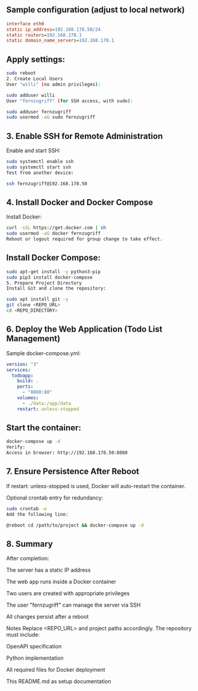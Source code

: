 
## Sample configuration (adjust to local network)

```ini
interface eth0
static ip_address=192.168.178.50/24
static routers=192.168.178.1
static domain_name_servers=192.168.178.1
```
## Apply settings:

```bash
sudo reboot
2. Create Local Users
User "willi" (no admin privileges):
```
```bash
sudo adduser willi
User "fernzugriff" (for SSH access, with sudo):
```
```bash
sudo adduser fernzugriff
sudo usermod -aG sudo fernzugriff
```
## 3. Enable SSH for Remote Administration
Enable and start SSH:

```bash
sudo systemctl enable ssh
sudo systemctl start ssh
Test from another device:
```
```bash
ssh fernzugriff@192.168.178.50
```
## 4. Install Docker and Docker Compose
Install Docker:
```bash
curl -sSL https://get.docker.com | sh
sudo usermod -aG docker fernzugriff
Reboot or logout required for group change to take effect.
```
## Install Docker Compose:
```bash
sudo apt-get install -y python3-pip
sudo pip3 install docker-compose
5. Prepare Project Directory
Install Git and clone the repository:
```
```bash
sudo apt install git -y
git clone <REPO_URL>
cd <REPO_DIRECTORY>
```
## 6. Deploy the Web Application (Todo List Management)
Sample docker-compose.yml:
```yaml
version: "3"
services:
  todoapp:
    build: .
    ports:
      - "8080:80"
    volumes:
      - ./data:/app/data
    restart: unless-stopped
```
## Start the container:
```bash
docker-compose up -d
Verify:
Access in browser: http://192.168.178.50:8080
```
## 7. Ensure Persistence After Reboot
If restart: unless-stopped is used, Docker will auto-restart the container.

Optional crontab entry for redundancy:

```bash
sudo crontab -e
Add the following line:
```
```bash
@reboot cd /path/to/project && docker-compose up -d
```
## 8. Summary
After completion:

The server has a static IP address

The web app runs inside a Docker container

Two users are created with appropriate privileges

The user "fernzugriff" can manage the server via SSH

All changes persist after a reboot

Notes
Replace <REPO_URL> and project paths accordingly. The repository must include:

OpenAPI specification

Python implementation

All required files for Docker deployment

This README.md as setup documentation
